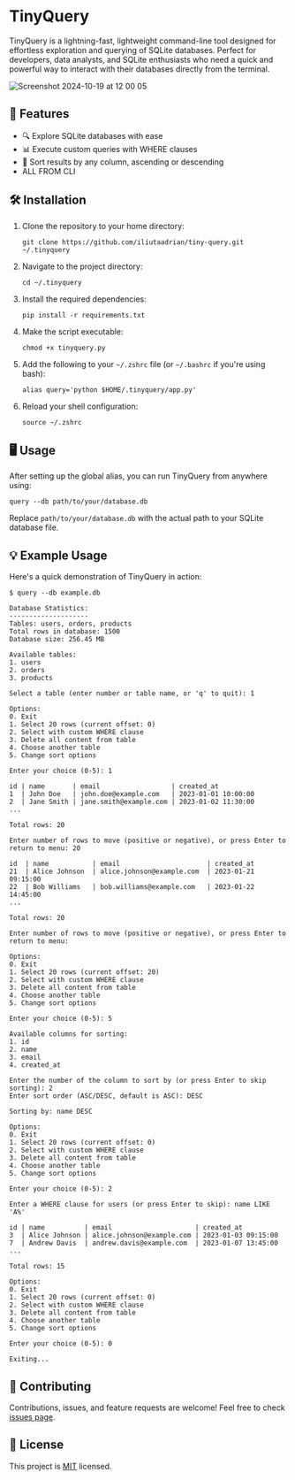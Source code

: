 # TinyQuery

TinyQuery is a lightning-fast, lightweight command-line tool designed for effortless exploration and querying of SQLite databases. Perfect for developers, data analysts, and SQLite enthusiasts who need a quick and powerful way to interact with their databases directly from the terminal.

![Screenshot 2024-10-19 at 12 00 05](https://github.com/user-attachments/assets/8be492ca-b662-44e3-b5b7-81e845f0b631)


## 🚀 Features
- 🔍 Explore SQLite databases with ease
- 📊 Execute custom queries with WHERE clauses
- 🔀 Sort results by any column, ascending or descending
- ALL FROM CLI


## 🛠 Installation

1. Clone the repository to your home directory:
   ```
   git clone https://github.com/iliutaadrian/tiny-query.git ~/.tinyquery
   ```

2. Navigate to the project directory:
   ```
   cd ~/.tinyquery
   ```

3. Install the required dependencies:
   ```
   pip install -r requirements.txt
   ```

4. Make the script executable:
   ```
   chmod +x tinyquery.py
   ```

5. Add the following to your `~/.zshrc` file (or `~/.bashrc` if you're using bash):
   ```
   alias query='python $HOME/.tinyquery/app.py'
   ```

6. Reload your shell configuration:
   ```
   source ~/.zshrc
   ```

## 🖥 Usage

After setting up the global alias, you can run TinyQuery from anywhere using:

```
query --db path/to/your/database.db
```

Replace `path/to/your/database.db` with the actual path to your SQLite database file.

## 💡 Example Usage

Here's a quick demonstration of TinyQuery in action:

```
$ query --db example.db

Database Statistics:
--------------------
Tables: users, orders, products
Total rows in database: 1500
Database size: 256.45 MB

Available tables:
1. users
2. orders
3. products

Select a table (enter number or table name, or 'q' to quit): 1

Options:
0. Exit
1. Select 20 rows (current offset: 0)
2. Select with custom WHERE clause
3. Delete all content from table
4. Choose another table
5. Change sort options

Enter your choice (0-5): 1

id | name       | email                  | created_at          
1  | John Doe   | john.doe@example.com   | 2023-01-01 10:00:00 
2  | Jane Smith | jane.smith@example.com | 2023-01-02 11:30:00 
...

Total rows: 20

Enter number of rows to move (positive or negative), or press Enter to return to menu: 20

id  | name           | email                      | created_at          
21  | Alice Johnson  | alice.johnson@example.com  | 2023-01-21 09:15:00 
22  | Bob Williams   | bob.williams@example.com   | 2023-01-22 14:45:00 
...

Total rows: 20

Enter number of rows to move (positive or negative), or press Enter to return to menu: 

Options:
0. Exit
1. Select 20 rows (current offset: 20)
2. Select with custom WHERE clause
3. Delete all content from table
4. Choose another table
5. Change sort options

Enter your choice (0-5): 5

Available columns for sorting:
1. id
2. name
3. email
4. created_at

Enter the number of the column to sort by (or press Enter to skip sorting): 2
Enter sort order (ASC/DESC, default is ASC): DESC

Sorting by: name DESC

Options:
0. Exit
1. Select 20 rows (current offset: 0)
2. Select with custom WHERE clause
3. Delete all content from table
4. Choose another table
5. Change sort options

Enter your choice (0-5): 2

Enter a WHERE clause for users (or press Enter to skip): name LIKE 'A%'

id | name          | email                     | created_at          
3  | Alice Johnson | alice.johnson@example.com | 2023-01-03 09:15:00 
7  | Andrew Davis  | andrew.davis@example.com  | 2023-01-07 13:45:00 
...

Total rows: 15

Options:
0. Exit
1. Select 20 rows (current offset: 0)
2. Select with custom WHERE clause
3. Delete all content from table
4. Choose another table
5. Change sort options

Enter your choice (0-5): 0

Exiting...
```

## 🤝 Contributing

Contributions, issues, and feature requests are welcome! Feel free to check [issues page](https://github.com/iliutaadrian/TinyQuery/issues).

## 📝 License

This project is [MIT](https://choosealicense.com/licenses/mit/) licensed.
